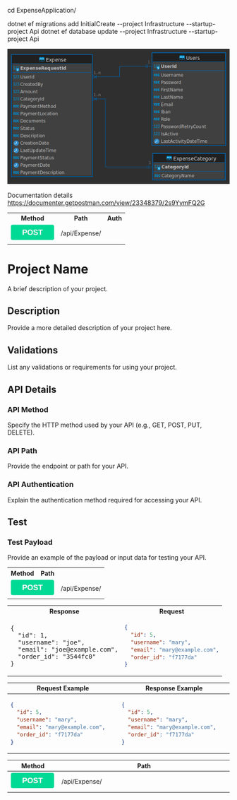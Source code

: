 cd ExpenseApplication/

dotnet ef migrations add InitialCreate --project Infrastructure --startup-project Api
dotnet ef database update --project Infrastructure --startup-project Api



![erd.png](.github%2Fassets%2Ferd.png)


Documentation details https://documenter.getpostman.com/view/23348379/2s9YymFQ2G


<table>
  <tr>
    <th>Method</th>
    <th>Path</th>
    <th>Auth</th>
  </tr>
  <tr>
    <td>
      <img src=".github/assets/POST.png" alt="POST" width="100"/>
    </td>    <td>/api/Expense/</td>

  </tr>
</table>

# Project Name

A brief description of your project.

## Description

Provide a more detailed description of your project here.

## Validations

List any validations or requirements for using your project.

## API Details

### API Method

Specify the HTTP method used by your API (e.g., GET, POST, PUT, DELETE).

### API Path

Provide the endpoint or path for your API.

### API Authentication

Explain the authentication method required for accessing your API.

## Test



### Test Payload

Provide an example of the payload or input data for testing your API.


<div align="center">
<table>
  <tr>
    <th>Method</th>
    <th>Path</th>
  </tr>
  <tr>
    <td colspan="10%">
      <img src=".github/assets/POST.png" alt="POST" width="100"/>
    </td >    <td colspan="90%">/api/Expense/</td>

  </tr>
</table>
</div>

<table>
<tr>
<th>Response</th>
<th>Request</th>
</tr>
<tr>
<td>
<pre>
{
  "id": 1,
  "username": "joe",
  "email": "joe@example.com",
  "order_id": "3544fc0"
}
</pre>
</td>
<td>

```json
{
  "id": 5,
  "username": "mary",
  "email": "mary@example.com",
  "order_id": "f7177da"
}
```

</td>
</tr>
</table>



<table>
  <thead>
    <tr>
      <th width="500px">Request Example</th>
      <th width="500px">Response Example</th>
    </tr>
  </thead>
  <tbody>
  <tr width="600px">
      <td>

```json
{
  "id": 5,
  "username": "mary",
  "email": "mary@example.com",
  "order_id": "f7177da"
}
```
</td>
<td>

```json
{
  "id": 5,
  "username": "mary",
  "email": "mary@example.com",
  "order_id": "f7177da"
}
```

</td>
</tr>

  </tbody>
</table>


<div align="center">
  <table>
    <thead>
        <tr>
          <th width="120px">Method</th>
          <th width="480px">Path </th>
        </tr>
    </thead>
    <tbody>
      <tr width="600px">
        <td>
          <img src=".github/assets/POST.png" alt="POST" width="100px"/>
        </td>
        <td >/api/Expense/</td>
      </tr>
  </table>
</div>
